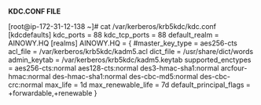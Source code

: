 <b> KDC.CONF FILE </b>

<p>
[root@ip-172-31-12-138 ~]# cat /var/kerberos/krb5kdc/kdc.conf
[kdcdefaults]
 kdc_ports = 88
 kdc_tcp_ports = 88
 default_realm = AINOWY.HQ
[realms]
 AINOWY.HQ = {
  #master_key_type = aes256-cts
  acl_file = /var/kerberos/krb5kdc/kadm5.acl
  dict_file = /usr/share/dict/words
  admin_keytab = /var/kerberos/krb5kdc/kadm5.keytab
  supported_enctypes = aes256-cts:normal aes128-cts:normal des3-hmac-sha1:normal arcfour-hmac:normal des-hmac-sha1:normal des-cbc-md5:normal des-cbc-crc:normal
  max_life = 1d
  max_renewable_life = 7d
  default_principal_flags = +forwardable,+renewable
  }
</p>

